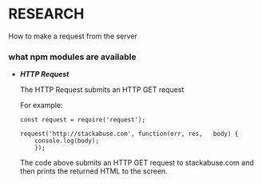 # RESEARCH
 How to make a request from the server

### what npm modules are available


+ ***HTTP Request***

  The HTTP Request submits an HTTP GET request

  For example:

  ```
  const request = require('request');

  request('http://stackabuse.com', function(err, res,   body) {  
      console.log(body);
      });

  ```

  The code above submits an HTTP GET request to stackabuse.com and then prints the returned HTML to the screen.
